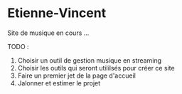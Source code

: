 Etienne-Vincent
===============

Site de musique en cours ...

TODO :

1. Choisir un outil de gestion musique en streaming
2. Choisir les outils qui seront utililsés pour créer ce site
3. Faire un premier jet de la page d'accueil
4. Jalonner et estimer le projet
